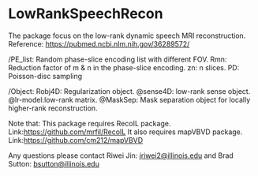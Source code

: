 # LowRankSpeechRecon

The package focus on the low-rank dynamic speech MRI reconstruction. Reference: https://pubmed.ncbi.nlm.nih.gov/36289572/

/PE_list: Random phase-slice encoding list with different FOV. Rmn: Reduction factor of m & n in the phase-slice encoding. zn: n slices. PD: Poisson-disc sampling

/Object: Robj4D: Regularization object. @sense4D: low-rank sense object. @lr-model:low-rank matrix. @MaskSep: Mask separation object for locally higher-rank reconstruction.

Note that: This package requires RecoIL package. Link:https://github.com/mrfil/RecoIL
It also requires mapVBVD package. Link:https://github.com/cm212/mapVBVD

Any questions please contact Riwei Jin: jriwei2@illinois.edu and Brad Sutton: bsutton@illinois.edu
